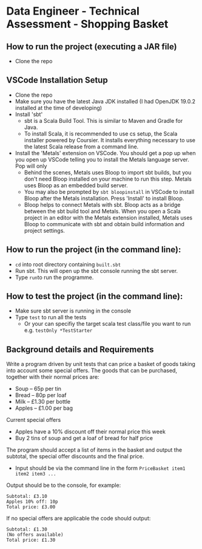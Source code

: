 # Data Engineer - Technical Assessment - Shopping Basket

## How to run the project (executing a JAR file)
- Clone the repo

## VSCode Installation Setup
- Clone the repo
- Make sure you have the latest Java JDK installed (I had OpenJDK 19.0.2 installed at the time of developing)
- Install 'sbt'
    * sbt is a Scala Build Tool. This is similar to Maven and Gradle for Java.
    * To install Scala, it is recommended to use cs setup, the Scala installer powered by Coursier. It installs everything necessary to use the latest Scala release from a command line.
- Install the 'Metals' extension on VSCode. You should get a pop up when you open up VSCode telling you to install the Metals language server. Pop will only 
    * Behind the scenes, Metals uses Bloop to import sbt builds, but you don't need Bloop installed on your machine to run this step. Metals uses Bloop as an embedded build server. 
    * You may also be prompted by `sbt bloopinstall` in VSCode to install Bloop after the Metals installation. Press 'Install' to install Bloop.
    * Bloop helps to connect Metals with sbt. Bloop acts as a bridge between the sbt build tool and Metals. When you open a Scala project in an editor with the Metals extension installed, Metals uses Bloop to communicate with sbt and obtain build information and project settings.


## How to run the project (in the command line):
- `cd` into root directory containing `built.sbt`
- Run sbt. This will open up the sbt console running the sbt server.
- Type `run`to run the programme.

## How to test the project (in the command line):
- Make sure sbt server is running in the console
- Type `test` to run all the tests 
    * Or your can specifiy the target scala test class/file you want to run e.g. `testOnly *TestStarter`

## Background details and Requirements

Write a program driven by unit tests that can price a basket of goods taking into account some special offers.
The goods that can be purchased, together with their normal prices are:

- Soup – 65p per tin
- Bread – 80p per loaf
- Milk – £1.30 per bottle
- Apples – £1.00 per bag

Current special offers
- Apples have a 10% discount off their normal price this week
- Buy 2 tins of soup and get a loaf of bread for half price

The program should accept a list of items in the basket and output the subtotal, the special offer discounts and the final price.
- Input should be via the command line in the form `PriceBasket item1 item2 item3 ...`

Output should be to the console, for example:
```
Subtotal: £3.10
Apples 10% off: 10p
Total price: £3.00
```

If no special offers are applicable the code should output:
```
Subtotal: £1.30
(No offers available)
Total price: £1.30
```